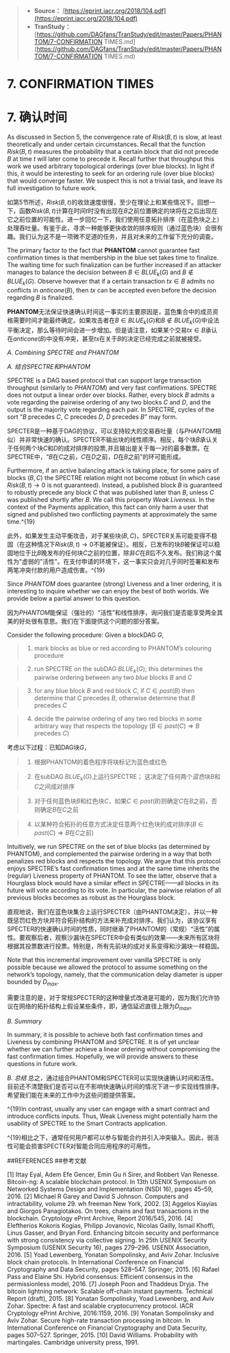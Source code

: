>* **Source：** [https://eprint.iacr.org/2018/104.pdf](https://eprint.iacr.org/2018/104.pdf)  
>* **TranStudy：** [https://github.com/DAGfans/TranStudy/edit/master/Papers/PHANTOM/7-CONFIRMATION TIMES.md](https://github.com/DAGfans/TranStudy/edit/master/Papers/PHANTOM/7-CONFIRMATION TIMES.md)
# 7. CONFIRMATION TIMES

# 7. 确认时间

As discussed in Section 5, the convergence rate of $Risk(B,t)$ is slow, at least theoretically and under certain circumstances. Recall that the function $Risk(B,t)$ measures the probability that a certain block that did not precede $B$ at time $t$ will later come to precede it. Recall further that throughput this work we used arbitrary topological orderings (over blue blocks). In light if this, it would be interesting to seek for an ordering rule (over blue blocks) that would converge faster. We suspect this is not a trivial task, and leave its full investigation to future work.

如第5节所述，$Risk(B,t)$的收敛速度很慢，至少在理论上和某些情况下。回想一下，函数$Risk(B,t)$计算在时间$t$时没有出现在$B$之前位置确定的块将在之后出现在它之前位置的可能性。进一步回忆一下，我们使用任意拓扑排序（在蓝色块之上）处理吞吐量。有鉴于此，寻求一种能够更快收敛的排序规则（通过蓝色块）会很有趣。我们认为这不是一项微不足道的任务，并且对未来的工作留下充分的调查。

The primary factor to the fact that **PHANTOM** cannot guarantee fast confirmation times is that membership in the blue set takes time to finalize. The waiting time for such finalization can be further increased if an attacker manages to balance the decision between $B \in BLUE_k(G)$ and $B \notin BLUE_k(G)$. Observe however that if a certain transaction $tx \in B$ admits no conflicts in $anticone(B)$, then $tx$ can be accepted even before the decision regarding $B$ is finalized.

**PHANTOM**无法保证快速确认时间这一事实的主要原因是，蓝色集合中的成员资格需要时间才能最终确定。如果攻击者在$B \in BLUE_k(G)$和$B \notin BLUE_k(G)$中设法平衡决定，那么等待时间会进一步增加。但是请注意，如果某个交易$tx \in B$承认在$anticone(B)$中没有冲突，甚至$tx$在关于$B$的决定已经完成之前就被接受。

*A. Combining SPECTRE and PHANTOM*

*A. 结合SPECTRE和PHANTOM*

SPECTRE is a DAG based protocol that can support large transaction throughput (similarly to *PHANTOM*) and very fast confirmations. SPECTRE does not output a linear order over blocks. Rather, every block $B$ admits a vote regarding the pairwise ordering of any two blocks $C$ and $D$, and the output is the majority vote regarding each pair. In SPECTRE, cycles of the sort “$B$ precedes $C$, $C$ precedes $D$, $D$ precedes $B$” may form.

SPECTER是一种基于DAG的协议，可以支持较大的交易吞吐量（与*PHANTOM*相似）并非常快速的确认。SPECTER不输出块的线性顺序。相反，每个块$B$承认关于任何两个块$C$和$D$的成对排序的投票,并且输出是关于每一对的最多数票。在SPECTRE中，“$B$在$C$之前，$C$在$D$之前，$D$在$B$之前”的环可能形成。

Furthermore, if an active balancing attack is taking place, for some pairs of blocks $(B, C)$ the SPECTRE relation might not become robust (in which case $Risk(B, t) \rightarrow 0$ is not guaranteed). Instead, a published block $B$ is guaranteed to robustly precede any block $C$ that was published later than $B$, unless $C$ was published shortly after $B$. We call this property *Weak Liveness*. In the context of the Payments application, this fact can only harm a user that signed and published two conflicting payments at approximately the same time.^{19}

此外，如果发生主动平衡攻击，对于某些块$(B, C)$，SPECTER关系可能变得不稳固（在这种情况下$Risk(B, t) \rightarrow 0$不能被保证）。相反，已发布的块$B$被保证可以稳固地位于比$B$晚发布的任何块$C$之前的位置，除非$C$在$B$后不久发布。我们称这个属性为"虚弱的”活性"。在支付申请的环境下，这一事实只会对几乎同时签署和发布两笔冲突付款的用户造成伤害。^{19}

Since *PHANTOM* does guarantee (strong) Liveness and a liner ordering, it is interesting to inquire whether we can enjoy the best of both worlds. We provide below a partial answer to this question.

因为*PHANTOM*能保证（强壮的）“活性”和线性排序，询问我们是否能享受两全其美的好处很有意思。我们在下面提供这个问题的部分答案。

Consider the following procedure: Given a blockDAG $G$,

> 1) mark blocks as blue or red according to PHANTOM’s colouring procedure

> 2) run SPECTRE on the subDAG $BLUE_k(G)$; this determines the pairwise ordering between any two $blue$ blocks $B$ and $C$

> 3) for any blue block $B$ and red block $C$, if $C \in past(B)$ then determine that $C$ precedes $B$, otherwise determine that $B$ precedes $C$

> 4) decide the pairwise ordering of any two red blocks in some arbitrary way that respects the topology ($B \in past(C) \Rightarrow B$ precedes $C$)

考虑以下过程：已知DAG块$G$，

> 1) 根据PHANTOM的着色程序将块标记为蓝色或红色

> 2) 在subDAG $BLUE_k(G)$上运行SPECTRE；
这决定了任何两个$蓝色$块$B$和$C$之间成对排序

> 3) 对于任何蓝色块$B$和红色块$C$，如果$C \in past(B)$则确定$C$在$B$之前，否则确定$B$在$C$之前
 
> 4) 以某种符合拓扑的任意方式决定任意两个红色块的成对排序($B \in past(C) \Rightarrow B$在$C$之前)

Intuitively, we run SPECTRE on the set of blue blocks (as determined by PHANTOM), and
complemented the pairwise ordering in a way that both penalizes red blocks and respects the topology. We argue that this protocol enjoys SPECTRE’s fast confirmation times and at the same time inherits the (regular) Liveness property of PHANTOM. To see the latter, observe that a Hourglass block would have a similar effect in SPECTRE——all blocks in its future will vote according to its vote. In particular, the pairwise relation of all previous blocks becomes as robust as the Hourglass block.

直观地说，我们在蓝色块集合上运行SPECTER（由PHANTOM决定），并以一种既惩罚红色方块并符合拓扑结构的方法来补充成对排序。我们认为，该协议享有SPECTER的快速确认时间的性质，同时继承了PHANTOM的（常规）“活性”的属性。要观察后者，观察沙漏块在SPECTER中会有类似的效果——未来所有区块将根据其投票数进行投票。特别是，所有先前块的成对关系变得和沙漏块一样稳固。

Note that this incremental improvement over vanilla SPECTRE is only possible because we allowed the protocol to assume something on the network’s topology, namely, that the communication delay diameter is upper bounded by $D_{max}$.

需要注意的是，对于常规SPECTER的这种增量式改进是可能的，因为我们允许协议在网络的拓扑结构上假设某些条件，即，通信延迟直径上限为$D_{max}$。


*B. Summary*

In summary, it is possible to achieve both fast confirmation times and Liveness by combining PHANTOM and SPECTRE. It is of yet unclear whether we can further achieve a linear ordering without compromising the fast confirmation times. Hopefully, we will provide answers to these questions in future work.

*B. 总结*
总之，通过组合PHANTOM和SPECTER可以实现快速确认时间和活性。目前还不清楚我们是否可以在不影响快速确认时间的情况下进一步实现线性排序。希望我们能在未来的工作中为这些问题提供答案。

^{19}In contrast, usually any user can engage with a smart contract and introduce conflicts inputs. Thus, Weak Liveness might potentially harm the usability of SPECTRE to the Smart Contracts application.

^{19}相比之下，通常任何用户都可以参与智能合约并引入冲突输入。因此，弱活性可能会损害SPECTER对智能合同应用程序的可用性。

##REFERENCES
##参考文献

[1] Ittay Eyal, Adem Efe Gencer, Emin Gu ̈n Sirer, and Robbert Van Renesse. Bitcoin-ng: A scalable blockchain protocol. In 13th USENIX Symposium on Networked Systems Design and Implementation (NSDI 16), pages 45–59, 2016.
[2] Michael R Garey and David S Johnson. Computers and intractability, volume 29. wh freeman New York, 2002.
[3] Aggelos Kiayias and Giorgos Panagiotakos. On trees, chains and fast transactions in the blockchain. Cryptology
ePrint Archive, Report 2016/545, 2016.
[4] Eleftherios Kokoris Kogias, Philipp Jovanovic, Nicolas Gailly, Ismail Khoffi, Linus Gasser, and Bryan Ford.
Enhancing bitcoin security and performance with strong consistency via collective signing. In 25th USENIX
Security Symposium (USENIX Security 16), pages 279–296. USENIX Association, 2016.
[5] Yoad Lewenberg, Yonatan Sompolinsky, and Aviv Zohar. Inclusive block chain protocols. In International
Conference on Financial Cryptography and Data Security, pages 528–547. Springer, 2015.
[6] Rafael Pass and Elaine Shi. Hybrid consensus: Efficient consensus in the permissionless model, 2016.
[7] Joseph Poon and Thaddeus Dryja. The bitcoin lightning network: Scalable off-chain instant payments. Technical
Report (draft), 2015.
[8] Yonatan Sompolinsky, Yoad Lewenberg, and Aviv Zohar. Spectre: A fast and scalable cryptocurrency protocol.
IACR Cryptology ePrint Archive, 2016:1159, 2016.
[9] Yonatan Sompolinsky and Aviv Zohar. Secure high-rate transaction processing in bitcoin. In International
Conference on Financial Cryptography and Data Security, pages 507–527. Springer, 2015.
[10] David Williams. Probability with martingales. Cambridge university press, 1991.
